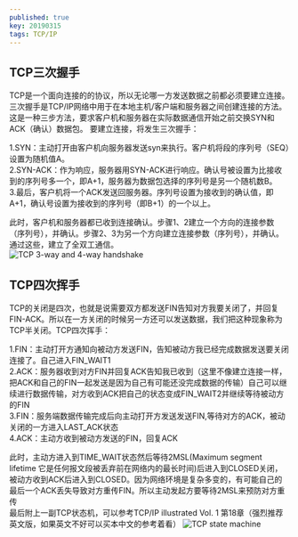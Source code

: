 ```yaml
---
published: true
key: 20190315
tags: TCP/IP
---
```

## TCP三次握手  
TCP是一个面向连接的的协议，所以无论哪一方发送数据之前都必须要建立连接。三次握手是TCP/IP网络中用于在本地主机/客户端和服务器之间创建连接的方法。这是一种三步方法，要求客户机和服务器在实际数据通信开始之前交换SYN和ACK（确认）数据包。
要建立连接，将发生三次握手：    
  
  
1.SYN：主动打开由客户机向服务器发送syn来执行。客户机将段的序列号（SEQ）设置为随机值A。  
2.SYN-ACK：作为响应，服务器用SYN-ACK进行响应。确认号被设置为比接收到的序列号多一个，即A+1，服务器为数据包选择的序列号是另一个随机数B。  
3.最后，客户机将一个ACK发送回服务器。序列号设置为接收到的确认值，即A+1，确认号设置为接收到的序列号（即B+1）的一个以上。  
  
  
此时，客户机和服务器都已收到连接确认。步骤1、2建立一个方向的连接参数（序列号），并确认。步骤2、3为另一个方向建立连接参数（序列号），并确认。通过这些，建立了全双工通信。  
![TCP 3-way and 4-way handshake]({{site.baseurl}}/_posts/tcp3&4.jpg)  
## TCP四次挥手
TCP的关闭是四次，也就是说需要双方都发送FIN告知对方我要关闭了，并回复FIN-ACK。所以在一方关闭的时候另一方还可以发送数据，我们把这种现象称为TCP半关闭。TCP四次挥手：  
<!--more-->   
1.FIN：主动打开方通知向被动方发送FIN，告知被动方我已经完成数据发送要关闭连接了。自己进入FIN_WAIT1  
2.ACK：服务器收到对方FIN并回复ACK告知我已收到（这里不像建立连接一样，把ACK和自己的FIN一起发送是因为自己有可能还没完成数据的传输）自己可以继续进行数据传输，对方收到ACK把自己的状态变成FIN_WAIT2并继续等待被动方的FIN  
3.FIN：服务端数据传输完成后向主动打开方发送发送FIN,等待对方的ACK，被动关闭的一方进入LAST_ACK状态  
4.ACK：主动方收到被动方发送的FIN，回复ACK    

此时，主动方进入到TIME_WAIT状态然后等待2MSL(Maximum segment lifetime 它是任何报文段被丢弃前在网络内的最长时间)后进入到CLOSED关闭，被动方收到ACK后进入到CLOSED。因为网络环境是复杂多变的，有可能自己的最后一个ACK丢失导致对方重传FIN。所以主动发起方要等待2MSL来预防对方重传  
最后附上一副TCP状态机，可以参考TCP/IP illustrated Vol. 1 第18章（强烈推荐英文版，如果英文不好可以买本中文的参考着看）
![TCP state machine]({{site.baseurl}}/_posts/tcpstatus.png)
